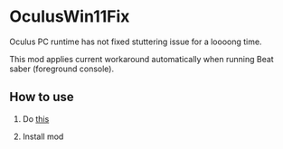 # OculusWin11Fix

Oculus PC runtime has not fixed stuttering issue for a loooong time.

This mod applies current workaround automatically when running Beat saber (foreground console).

## How to use

1. Do [this](https://www.reddit.com/r/oculus/comments/qq4b0h/windows_11_stutter_fix_finally_found_a_solution/)

2. Install mod
